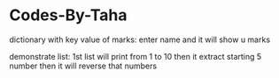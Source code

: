 # Codes-By-Taha

dictionary with key value of marks:
enter name and it will show u marks


demonstrate list:
1st list will print from 1 to 10 
then it extract starting 5 number
then it will reverse that numbers
